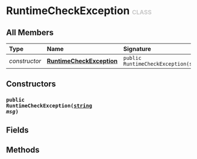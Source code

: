 # RuntimeCheckException <font color="#C8C8C8" size="3">CLASS</font>



## All Members
|**Type**|**Name**|**Signature**
|:-------|:-------|:------------
|*constructor*|<a href="#c-RuntimeCheckException-string"><b>RuntimeCheckException</b></a>|`public RuntimeCheckException(string)`

## Constructors
<a name="c-RuntimeCheckException-string"></a>
### <code>public RuntimeCheckException([string](../../String) *msg*)</code>

## Fields

## Methods
